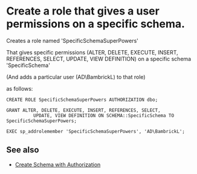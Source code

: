 # Create a role that gives a user permissions on a specific schema.

Creates a role named 'SpecificSchemaSuperPowers'

That gives specific permissions (ALTER, DELETE, EXECUTE, INSERT, REFERENCES, SELECT, UPDATE, VIEW DEFINITION) on a specific schema 'SpecificSchema' 

(And adds a particular user (AD\BambrickL) to that role)

as follows:

    CREATE ROLE SpecificSchemaSuperPowers AUTHORIZATION dbo;

    GRANT ALTER, DELETE, EXECUTE, INSERT, REFERENCES, SELECT,
              UPDATE, VIEW DEFINITION ON SCHEMA::SpecificSchema TO SpecificSchemaSuperPowers;

    EXEC sp_addrolemember 'SpecificSchemaSuperPowers', 'AD\BambrickL';


## See also

- [Create Schema with Authorization](Create_Schema_Authorization.md)